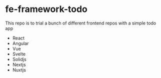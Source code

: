 # fe-framework-todo

This repo is to trial a bunch of different frontend repos with a simple todo app

- React
- Angular
- Vue
- Svelte
- Solidjs
- Nextjs
- Nuxtjs
